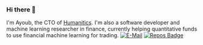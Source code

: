 ### Hi there 👋

I'm Ayoub, the CTO of [Humanitics](https://www.humanitics.ai). 
I'm also a software developer and machine learning researcher in finance, currently helping quantitative funds to use financial machine learning for trading. 
[![E-Mail](https://img.shields.io/badge/email-reveal-2a8?style=flat-square&logoColor=white)](https://mailhide.io/e/NbZ9qslT)
[![Repos Badge](https://badges.pufler.dev/repos/samatix)](https://badges.pufler.dev)
